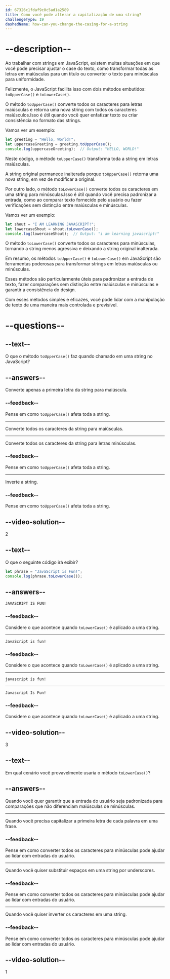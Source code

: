 ```yaml
---
id: 67326c1fdaf9c0c5ad1a2589
title: Como você pode alterar a capitalização de uma string?
challengeType: 19
dashedName: how-can-you-change-the-casing-for-a-string
---
```


# --description--

Ao trabalhar com strings em JavaScript, existem muitas situações em que você pode precisar ajustar o case do texto, como transformar todas as letras em maiúsculas para um título ou converter o texto para minúsculas para uniformidade.

Felizmente, o JavaScript facilita isso com dois métodos embutidos: `toUpperCase()` e `toLowerCase()`.

O método `toUpperCase()` converte todos os caracteres para letras maiúsculas e retorna uma nova string com todos os caracteres maiúsculos.Isso é útil quando você quer enfatizar texto ou criar consistência no formato das strings.

Vamos ver um exemplo:

```js
let greeting = "Hello, World!";
let uppercaseGreeting = greeting.toUpperCase();
console.log(uppercaseGreeting);  // Output: "HELLO, WORLD!"
```

Neste código, o método `toUpperCase()` transforma toda a string em letras maiúsculas.

A string original permanece inalterada porque `toUpperCase()` retorna uma nova string, em vez de modificar a original.

Por outro lado, o método `toLowerCase()` converte todos os caracteres em uma string para minúsculas.Isso é útil quando você precisa padronizar a entrada, como ao comparar texto fornecido pelo usuário ou fazer verificações sem distinção entre maiúsculas e minúsculas.

Vamos ver um exemplo:

```js
let shout = "I AM LEARNING JAVASCRIPT!";
let lowercaseShout = shout.toLowerCase();
console.log(lowercaseShout);  // Output: "i am learning javascript!"
```

O método `toLowerCase()` converte todos os caracteres para minúsculas, tornando a string menos agressiva e deixando a string original inalterada.

Em resumo, os métodos `toUpperCase()` e `toLowerCase()` em JavaScript são ferramentas poderosas para transformar strings em letras maiúsculas ou minúsculas.

Esses métodos são particularmente úteis para padronizar a entrada de texto, fazer comparações sem distinção entre maiúsculas e minúsculas e garantir a consistência do design.

Com esses métodos simples e eficazes, você pode lidar com a manipulação de texto de uma maneira mais controlada e previsível.

# --questions--

## --text--

O que o método `toUpperCase()` faz quando chamado em uma string no JavaScript?

## --answers--

Converte apenas a primeira letra da string para maiúscula.

### --feedback--

Pense em como `toUpperCase()` afeta toda a string.

---

Converte todos os caracteres da string para maiúsculas.

---

Converte todos os caracteres da string para letras minúsculas.

### --feedback--

Pense em como `toUpperCase()` afeta toda a string.

---

Inverte a string.

### --feedback--

Pense em como `toUpperCase()` afeta toda a string.

## --video-solution--

2

## --text--

O que o seguinte código irá exibir?

```js
let phrase = "JavaScript is Fun!";
console.log(phrase.toLowerCase());
```

## --answers--

`JAVASCRIPT IS FUN!`

### --feedback--

Considere o que acontece quando `toLowerCase()` é aplicado a uma string.

---

`JavaScript is fun!`

### --feedback--

Considere o que acontece quando `toLowerCase()` é aplicado a uma string.

---

`javascript is fun!`

---

`Javascript Is Fun!`

### --feedback--

Considere o que acontece quando `toLowerCase()` é aplicado a uma string.

## --video-solution--

3

## --text--

Em qual cenário você provavelmente usaria o método `toLowerCase()`?

## --answers--

Quando você quer garantir que a entrada do usuário seja padronizada para comparações que não diferenciam maiúsculas de minúsculas.

---

Quando você precisa capitalizar a primeira letra de cada palavra em uma frase.

### --feedback--

Pense em como converter todos os caracteres para minúsculas pode ajudar ao lidar com entradas do usuário.

---

Quando você quiser substituir espaços em uma string por underscores.

### --feedback--

Pense em como converter todos os caracteres para minúsculas pode ajudar ao lidar com entradas do usuário.

---

Quando você quiser inverter os caracteres em uma string.

### --feedback--

Pense em como converter todos os caracteres para minúsculas pode ajudar ao lidar com entradas do usuário.

## --video-solution--

1
